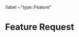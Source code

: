/label ~"type::Feature"
<!-- 
Before opening a new issue, make sure to search for keywords in the issues
and verify the issue you're about to submit isn't a duplicate.

Please select the correct template above and fill it out below. 
These HTML comments will not be rendered so there's no need to delete them. 
Do *not* close the issue yourself, we will close things once done/handled accordingly.
For checklists put an x inside the [ ] like this: [x] to mark the checkbox.
-->

# Feature Request
<!-- If you are requesting new device support, please read the Adding Device Support documentation before submitting a 
request: https://gitlab.com/coolero/coolero#adding-device-support
Use this section to explain the feature and how it will work. It can be helpful to add technical details, 
design proposals, and links to related epics or issues. 
-->

